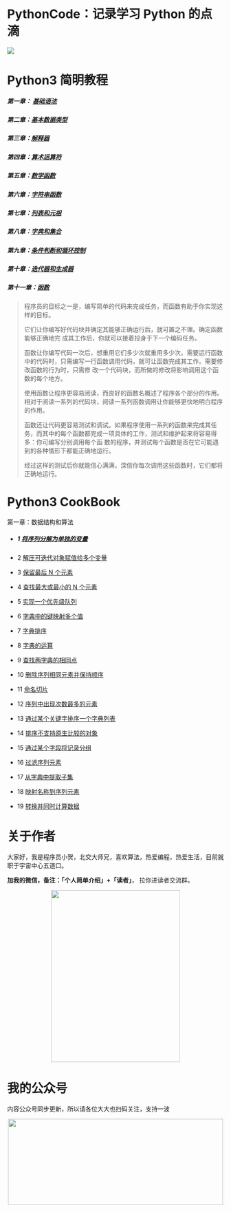 # PythonCode：记录学习 Python 的点滴

![](https://cdn.jsdelivr.net/gh/rongweihe/ImageHost01/images/Python3guide.png)

# Python3 简明教程

##### 第一章： [基础语法](https://github.com/rongweihe/PythonCode/blob/master/Python3%E7%AE%80%E6%98%8E%E6%95%99%E7%A8%8B/%E7%AC%AC%E4%B8%80%E7%AB%A0-%E5%9F%BA%E7%A1%80%E8%AF%AD%E6%B3%95.md)

##### 第二章：[基本数据类型](https://github.com/rongweihe/PythonCode/blob/master/Python3%E7%AE%80%E6%98%8E%E6%95%99%E7%A8%8B/%E7%AC%AC%E4%BA%8C%E7%AB%A0-%E5%9F%BA%E6%9C%AC%E6%95%B0%E6%8D%AE%E7%B1%BB%E5%9E%8B.md)

##### 第三章：[解释器](https://github.com/rongweihe/PythonCode/blob/master/Python3%E7%AE%80%E6%98%8E%E6%95%99%E7%A8%8B/%E7%AC%AC%E4%B8%89%E7%AB%A0-%E8%A7%A3%E9%87%8A%E5%99%A8.md)

##### 第四章：[算术运算符](https://github.com/rongweihe/PythonCode/blob/master/Python3%E7%AE%80%E6%98%8E%E6%95%99%E7%A8%8B/%E7%AC%AC%E5%9B%9B%E7%AB%A0-%E7%AE%97%E6%9C%AF%E8%BF%90%E7%AE%97%E7%AC%A6.md)

##### 第五章：[数学函数](https://github.com/rongweihe/PythonCode/blob/master/Python3%E7%AE%80%E6%98%8E%E6%95%99%E7%A8%8B/%E7%AC%AC%E4%BA%94%E7%AB%A0-%E6%95%B0%E5%AD%A6%E5%87%BD%E6%95%B0.md)

##### 第六章：[字符串函数](https://github.com/rongweihe/PythonCode/blob/master/Python3%E7%AE%80%E6%98%8E%E6%95%99%E7%A8%8B/%E7%AC%AC%E5%85%AD%E7%AB%A0-%E5%AD%97%E7%AC%A6%E4%B8%B2%E5%87%BD%E6%95%B0.md)

##### 第七章：[列表和元祖](https://github.com/rongweihe/PythonCode/blob/master/Python3%E7%AE%80%E6%98%8E%E6%95%99%E7%A8%8B/%E7%AC%AC%E4%B8%83%E7%AB%A0-%E5%88%97%E8%A1%A8%E5%92%8C%E5%85%83%E7%A5%96.md)

##### 第八章：[字典和集合](https://github.com/rongweihe/PythonCode/blob/master/Python3%E7%AE%80%E6%98%8E%E6%95%99%E7%A8%8B/%E7%AC%AC%E5%85%AB%E7%AB%A0-%E5%AD%97%E5%85%B8%E5%92%8C%E9%9B%86%E5%90%88.md)

##### 第九章：[条件判断和循环控制](https://github.com/rongweihe/PythonCode/blob/master/Python3%E7%AE%80%E6%98%8E%E6%95%99%E7%A8%8B/%E7%AC%AC%E4%B9%9D%E7%AB%A0-%E6%9D%A1%E4%BB%B6%E5%88%A4%E6%96%AD%E5%92%8C%E5%BE%AA%E7%8E%AF%E6%8E%A7%E5%88%B6.md)

##### 第十章：[迭代器和生成器](https://github.com/rongweihe/PythonCode/blob/master/Python3%E7%AE%80%E6%98%8E%E6%95%99%E7%A8%8B/%E7%AC%AC%E5%8D%81%E7%AB%A0-%E8%BF%AD%E4%BB%A3%E5%99%A8%E5%92%8C%E7%94%9F%E6%88%90%E5%99%A8.md)

##### 第十一章：[函数](https://github.com/rongweihe/PythonCode/blob/master/Python3%E7%AE%80%E6%98%8E%E6%95%99%E7%A8%8B/%E7%AC%AC%E5%8D%81%E4%B8%80%E7%AB%A0-%E5%87%BD%E6%95%B0.md)

> 程序员的目标之一是，编写简单的代码来完成任务，而函数有助于你实现这样的目标。
>
> 它们让你编写好代码块并确定其能够正确运行后，就可置之不理。确定函数能够正确地完 成其工作后，你就可以接着投身于下一个编码任务。 
>
> 函数让你编写代码一次后，想重用它们多少次就重用多少次。需要运行函数中的代码时，只需编写一行函数调用代码，就可让函数完成其工作。需要修改函数的行为时，只需修 改一个代码块，而所做的修改将影响调用这个函数的每个地方。
>
> 使用函数让程序更容易阅读，而良好的函数名概述了程序各个部分的作用。相对于阅读一系列的代码块，阅读一系列函数调用让你能够更快地明白程序的作用。
>
>  函数还让代码更容易测试和调试。如果程序使用一系列的函数来完成其任务，而其中的每个函数都完成一项具体的工作，测试和维护起来将容易得多：你可编写分别调用每个函 数的程序，并测试每个函数是否在它可能遇到的各种情形下都能正确地运行。
>
> 经过这样的测试后你就能信心满满，深信你每次调用这些函数时，它们都将正确地运行。



# Python3 CookBook

第一章：数据结构和算法

- ##### 1 [将序列分解为单独的变量](https://github.com/rongweihe/PythonCode/blob/master/PythonCookbook3rd/part1-%E6%95%B0%E6%8D%AE%E7%BB%93%E6%9E%84%E5%92%8C%E7%AE%97%E6%B3%95/p01_unpack_sequence_into_separate_variables.md)

- 2 [解压可迭代对象赋值给多个变量](https://github.com/rongweihe/PythonCode/blob/master/PythonCookbook3rd/part1-%E6%95%B0%E6%8D%AE%E7%BB%93%E6%9E%84%E5%92%8C%E7%AE%97%E6%B3%95/p02_unpack_elements_from_iterables.md)

- 3 [保留最后 N 个元素](https://github.com/rongweihe/PythonCode/blob/master/PythonCookbook3rd/part1-%E6%95%B0%E6%8D%AE%E7%BB%93%E6%9E%84%E5%92%8C%E7%AE%97%E6%B3%95/p03_keep_last_n_items.md)

- 4 [查找最大或最小的 N 个元素](https://github.com/rongweihe/PythonCode/blob/master/PythonCookbook3rd/part1-%E6%95%B0%E6%8D%AE%E7%BB%93%E6%9E%84%E5%92%8C%E7%AE%97%E6%B3%95/p04_find_largest_or_smallest_n_items.md)

- 5 [实现一个优先级队列](https://github.com/rongweihe/PythonCode/blob/master/PythonCookbook3rd/part1-%E6%95%B0%E6%8D%AE%E7%BB%93%E6%9E%84%E5%92%8C%E7%AE%97%E6%B3%95/p05_implement_a_priority_queue.md)

- 6 [字典中的键映射多个值](https://github.com/rongweihe/PythonCode/blob/master/PythonCookbook3rd/part1-%E6%95%B0%E6%8D%AE%E7%BB%93%E6%9E%84%E5%92%8C%E7%AE%97%E6%B3%95/p06_map_keys_to_multiple_values_in_dict.md)

- 7 [字典排序](https://github.com/rongweihe/PythonCode/blob/master/PythonCookbook3rd/part1-%E6%95%B0%E6%8D%AE%E7%BB%93%E6%9E%84%E5%92%8C%E7%AE%97%E6%B3%95/p07_keep_dict_in_order.md)

- 8 [字典的运算](https://github.com/rongweihe/PythonCode/blob/master/PythonCookbook3rd/part1-%E6%95%B0%E6%8D%AE%E7%BB%93%E6%9E%84%E5%92%8C%E7%AE%97%E6%B3%95/p08_calculating_with_dict.md)

- 9 [查找两字典的相同点](https://github.com/rongweihe/PythonCode/blob/master/PythonCookbook3rd/part1-%E6%95%B0%E6%8D%AE%E7%BB%93%E6%9E%84%E5%92%8C%E7%AE%97%E6%B3%95/p09_find_commonalities_in_dicts.md)

- 10 [删除序列相同元素并保持顺序](https://github.com/rongweihe/PythonCode/blob/master/PythonCookbook3rd/part1-%E6%95%B0%E6%8D%AE%E7%BB%93%E6%9E%84%E5%92%8C%E7%AE%97%E6%B3%95/p10_remove_duplicates_from_seq_order.md)

- 11 [命名切片](https://github.com/rongweihe/PythonCode/blob/master/PythonCookbook3rd/part1-%E6%95%B0%E6%8D%AE%E7%BB%93%E6%9E%84%E5%92%8C%E7%AE%97%E6%B3%95/p11_naming_slice.md)

- 12 [序列中出现次数最多的元素](https://github.com/rongweihe/PythonCode/blob/master/PythonCookbook3rd/part1-%E6%95%B0%E6%8D%AE%E7%BB%93%E6%9E%84%E5%92%8C%E7%AE%97%E6%B3%95/p12_determine_most_freqently_items_in_seq.md)

- 13 [通过某个关键字排序一个字典列表](https://github.com/rongweihe/PythonCode/blob/master/PythonCookbook3rd/part1-%E6%95%B0%E6%8D%AE%E7%BB%93%E6%9E%84%E5%92%8C%E7%AE%97%E6%B3%95/p13_sort_list_of_dicts_by_key.md)

- 14 [排序不支持原生比较的对象](https://github.com/rongweihe/PythonCode/blob/master/PythonCookbook3rd/part1-%E6%95%B0%E6%8D%AE%E7%BB%93%E6%9E%84%E5%92%8C%E7%AE%97%E6%B3%95/p14_sort_objects_without_compare_support.md)

- 15 [通过某个字段将记录分组](https://github.com/rongweihe/PythonCode/blob/master/PythonCookbook3rd/part1-%E6%95%B0%E6%8D%AE%E7%BB%93%E6%9E%84%E5%92%8C%E7%AE%97%E6%B3%95/p15_group_by_some_filed.md)

- 16 [过滤序列元素](https://github.com/rongweihe/PythonCode/blob/master/PythonCookbook3rd/part1-%E6%95%B0%E6%8D%AE%E7%BB%93%E6%9E%84%E5%92%8C%E7%AE%97%E6%B3%95/p16_filter_sequence_elements.md)

- 17 [从字典中提取子集](https://github.com/rongweihe/PythonCode/blob/master/PythonCookbook3rd/part1-%E6%95%B0%E6%8D%AE%E7%BB%93%E6%9E%84%E5%92%8C%E7%AE%97%E6%B3%95/p17_extract_subset_of_dict.md)

- 18 [映射名称到序列元素](https://github.com/rongweihe/PythonCode/blob/master/PythonCookbook3rd/part1-%E6%95%B0%E6%8D%AE%E7%BB%93%E6%9E%84%E5%92%8C%E7%AE%97%E6%B3%95/p18_map_names_to_sequences_elements.md)

- 19 [转换并同时计算数据](https://github.com/rongweihe/PythonCode/blob/master/PythonCookbook3rd/part1-%E6%95%B0%E6%8D%AE%E7%BB%93%E6%9E%84%E5%92%8C%E7%AE%97%E6%B3%95/p19_transform_and_reduce_data_same_time.md)

# 关于作者

大家好，我是程序员小贺，北交大师兄，喜欢算法，热爱编程，热爱生活，目前就职于宇宙中心五道口。

**加我的微信，备注：「个人简单介绍」+「读者」**， 拉你进读者交流群。

<div  align="center">   <img src="https://cdn.jsdelivr.net/gh/rongweihe/ImageHost01/gzh/weichat001.jpeg" width = "300" height = "400" align=center/> </div>

# 我的公众号

内容公众号同步更新，所以请各位大大也扫码关注，支持一波

<p align="center">
  <a href="https://github.com/rongweihe/MoreThanCode/">
      <img src="https://cdn.jsdelivr.net/gh/rongweihe/ImageHost01/gzh/%E5%85%AC%E4%BC%97%E5%8F%B7%E5%BA%95%E9%83%A8.jpeg" height="200" width="500">
  </a>
</p>


